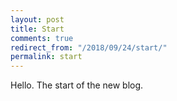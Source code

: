 ```yaml
---
layout: post
title: Start
comments: true
redirect_from: "/2018/09/24/start/"
permalink: start
---
```


Hello. The start of the new blog.

